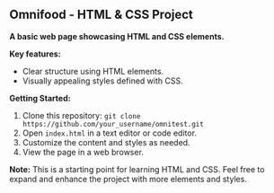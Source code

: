 ## Omnifood - HTML & CSS Project

**A basic web page showcasing HTML and CSS elements.**

**Key features:**

* Clear structure using HTML elements.
* Visually appealing styles defined with CSS.

**Getting Started:**

1. Clone this repository: `git clone https://github.com/your_username/omnitest.git`
2. Open `index.html` in a text editor or code editor.
3. Customize the content and styles as needed.
4. View the page in a web browser.

**Note:** This is a starting point for learning HTML and CSS. Feel free to expand and enhance the project with more elements and styles.

